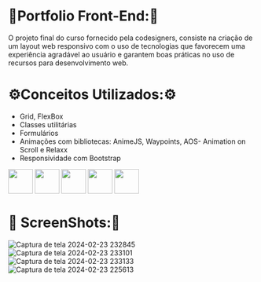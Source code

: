 <h1>🎨Portfolio Front-End:🎨</h1>
<p>O projeto final do curso fornecido pela codesigners, consiste na criação de um layout web responsivo com o uso de tecnologias que favorecem uma experiência agradável ao usuário e garantem boas práticas no uso de recursos para desenvolvimento web.</p>
<h1>⚙️Conceitos Utilizados:⚙️</h1>
<ul>
    <li>Grid, FlexBox</li>
    <li>Classes utilitárias</li>
    <li>Formulários</li>
    <li>Animações com bibliotecas: AnimeJS, Waypoints, AOS- Animation on Scroll e Relaxx</li>
    <li>Responsividade com Bootstrap</li>
</ul>
  <div style="display: inline;">
      <img width="50px" height="50px"  src="https://cdn.jsdelivr.net/gh/devicons/devicon@latest/icons/html5/html5-original.svg" />
      <img width="50px" height="50px" src="https://cdn.jsdelivr.net/gh/devicons/devicon@latest/icons/css3/css3-original.svg" />
      <img width="50px" height="50px"  src="https://cdn.jsdelivr.net/gh/devicons/devicon@latest/icons/javascript/javascript-original.svg" />
      <img width="50px" height="50px" src="https://cdn.jsdelivr.net/gh/devicons/devicon@latest/icons/bootstrap/bootstrap-original.svg" />
      <img width="50px" height="50px" src="https://cdn.jsdelivr.net/gh/devicons/devicon@latest/icons/vscode/vscode-original.svg" />   
  </div>
<h1>📸 ScreenShots:📸 </h1>

![Captura de tela 2024-02-23 232845](https://github.com/kamyllevictoria/front_end_brunao_sousa/assets/127050824/e8814f7b-23ad-4b63-8e23-3a52f8d8248a)
<br>
![Captura de tela 2024-02-23 233101](https://github.com/kamyllevictoria/front_end_brunao_sousa/assets/127050824/af0bb51a-6d33-4ca4-82e4-6b63bad02202)
<br>
![Captura de tela 2024-02-23 233133](https://github.com/kamyllevictoria/front_end_brunao_sousa/assets/127050824/4a100e0c-6edb-4e7c-a4fa-793b8b093009)
<br>
![Captura de tela 2024-02-23 225613](https://github.com/kamyllevictoria/front_end_brunao_sousa/assets/127050824/1f920a0f-6549-4eb2-bf1f-68b5830fda4d)
